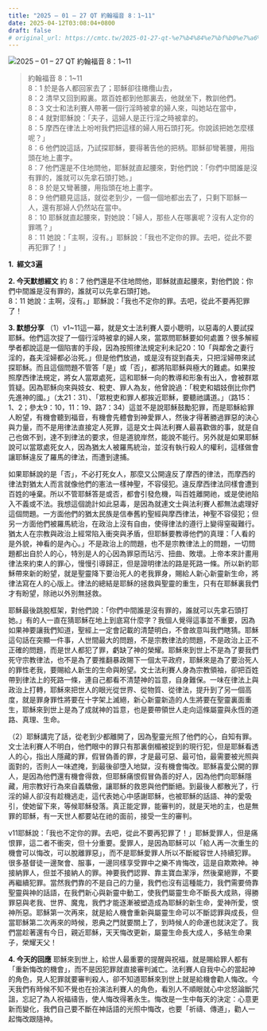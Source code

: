 ```yaml
---
title: "2025 – 01 – 27 QT 約翰福音 8：1~11"
date: 2025-04-12T03:08:04+0800
draft: false
# original_url: https://cmtc.tw/2025-01-27-qt-%e7%b4%84%e7%bf%b0%e7%a6%8f%e9%9f%b3-8%ef%bc%9a111
---
```


![2025 – 01 – 27 QT 約翰福音 8：1\~11](/images/qt.jpg  "2025 – 01 – 27 QT 約翰福音 8：1\~11")

> 約翰福音 8：1\~11  
> 8：1 於是各人都回家去了；耶穌卻往橄欖山去，  
> 8：2 清早又回到殿裏。眾百姓都到他那裏去，他就坐下，教訓他們。  
> 8：3 文士和法利賽人帶著一個行淫時被拿的婦人來，叫她站在當中，  
> 8：4 就對耶穌說：「夫子，這婦人是正行淫之時被拿的。  
> 8：5 摩西在律法上吩咐我們把這樣的婦人用石頭打死。你說該把她怎麼樣呢？」  
> 8：6 他們說這話，乃試探耶穌，要得著告他的把柄。耶穌卻彎著腰，用指頭在地上畫字。  
> 8：7 他們還是不住地問他，耶穌就直起腰來，對他們說：「你們中間誰是沒有罪的，誰就可以先拿石頭打她。」  
> 8：8 於是又彎著腰，用指頭在地上畫字。  
> 8：9 他們聽見這話，就從老到少，一個一個地都出去了，只剩下耶穌一人，還有那婦人仍然站在當中。  
> 8：10 耶穌就直起腰來，對她說：「婦人，那些人在哪裏呢？沒有人定你的罪嗎？」  
> 8：11 她說：「主啊，沒有。」耶穌說：「我也不定你的罪。去吧，從此不要再犯罪了！」

**1.  經文3遍**

**2. 今天默想經文**
約 8：7 他們還是不住地問他，耶穌就直起腰來，對他們說：你們中間誰是沒有罪的，誰就可以先拿石頭打她。  
8：11 她說：主啊，沒有。」耶穌說：「我也不定你的罪。去吧，從此不要再犯罪了！

**3. 默想分享**
（1）v1\~11這一幕，就是文士法利賽人耍小聰明，以惡毒的人要試探耶穌。他們這次捉了一個行淫時被拿的婦人來，當眾問耶穌要如何處置？很多解經學者都說這是一個陷害的手段，因為按照律法規定利未記20：10「與鄰舍之妻行淫的，姦夫淫婦都必治死。」但是他們放過，或是沒有捉到姦夫，只把淫婦帶來試探耶穌。而且這個問題不管答「是」或「否」，都將陷耶穌與極大的難處。如果按照摩西律法規定，將女人當眾處死，這和耶穌一向的教導和形象有出入，會被群眾質疑。因為耶穌向來與妓女、稅吏、罪人為友，他曾說過：「稅吏和娼妓倒比你們先進神的國。」（太21：31）、「眾稅吏和罪人都挨近耶穌，要聽祂講道。」（路15：1、2；參太9：10，11：19、路7：34）這並不是說耶穌鼓勵犯罪，而是耶穌給罪人盼望，有機會聽到福音，有機會先體會到神愛罪人，然後才得著勝過罪惡的決心與力量，而不是用律法直接定人死罪，這是文士與法利賽人最喜歡做的事，就是自己也做不到，達不到律法的要求，但是道貌岸然，能說不能行。另外就是如果耶穌說可以當眾處死女人，因為猶太人被羅馬統治，並沒有執行殺人的權利，這樣做會讓耶穌違反了羅馬的律法，而遭到逮捕。

如果耶穌說的是「否」，不必打死女人，那麼又公開違反了摩西的律法，而摩西的律法對猶太人而言就像他們的憲法一樣神聖，不容侵犯。違反摩西律法同樣會遭到百姓的唾棄。所以不管耶穌答是或否，都會引發危機，叫百姓離開祂，或是使祂陷入不義或不法。我想這個詭計如此惡毒，是因為就連文士與法利賽人都無法處理好這個問題。一方面他們的猶太民族是信奉舊約聖經與摩西律法，神聖不容侵犯；但另一方面他們被羅馬統治，在政治上沒有自由，使得律法的遵行上變得窒礙難行。猶太人在宗教與政治上經常陷入衝突與矛盾，但耶穌要教導他們的真理：「人看的是外貌，神看的是內心。」不是政治上的問題，也不是宗教律法上的問題，一切問題都出自於人的心，特別是人的心因為罪惡而玷污、扭曲、敗壞。上帝本來計畫用律法來約束人的罪心，慢慢引導歸正，但是證明律法的路是死路一條。所以新約耶穌帶來新的盼望，就是聖靈降下要治死人的老我罪身，賜給人新心新靈新生命，將律法寫在人的心版上。律法的總結是耶穌的拯救與聖靈的重生，只有在耶穌裏我們才有盼望，除祂以外別無拯救。

耶穌最後跳脫框架，對他們說：「你們中間誰是沒有罪的，誰就可以先拿石頭打她。」有的人一直在猜耶穌在地上到底寫什麼字？我個人覺得這事並不重要，因為如果神要讓我們知道，聖經上一定會記載的清楚明白，不會故意叫我們瞎猜。耶穌這句話在突顯一件事，人世間最大的問題，不是宗教律法的問題，不是政治上正不正確的問題，而是世人都犯了罪，虧缺了神的榮耀。耶穌來到世上不是為了要我們死守宗教律法，也不是為了要推翻暴政賜下一個太平政府，耶穌來是為了要治死人的罪性老我，要賜給人新生的生命與盼望。文士法利賽人身為宗教領袖，卻把百姓帶到律法上的死路一條，連自己都看不清楚神的旨意，自身難保。一味在律法上與政治上打轉，耶穌來把世人的眼光從世界、從物質、從律法，提升到了另一個高度，就是罪身罪性將要在十字架上滅絕，新心新靈新造的人生將要在聖靈裏面重生，耶穌來到世上是為了成就神的旨意，也是要帶領世人走向這條屬靈與永恆的道路、真理、生命。

（2）耶穌講完了話，從老到少都離開了，因為聖靈光照了他們的心，自知有罪。文士法利賽人不明白，他們眼中的罪只有那裏倒楣被捉到的現行犯，但是耶穌看透人的心，指出人隱藏的罪，假冒偽善的罪，才是最可惡、最可怕，最需要被光照與面對的，否則人一味遮掩，到最後卻墮入地獄，沒有機會悔改。耶穌喜愛公開的罪人，是因為他們還有機會得救，但耶穌痛恨假冒偽善的好人，因為他們向耶穌隱藏，用宗教好行為來自義驕傲，讓耶穌的救恩與他們斷絕。到最後人都散光了，行淫的婦人卻沒有趁機逃走，這代表她心中感謝耶穌，也被耶穌的話語、神的愛吸引，使她留下來，等候耶穌發落。真正能定罪，能審判的，就是天地的主，也是無罪的耶穌，有一天世人都要站在祂的面前，接受一生的審判。

v11耶穌說：「我也不定你的罪。去吧，從此不要再犯罪了！」耶穌愛罪人，但是痛恨罪，這二者不衝突，但十分重要。愛罪人，是因為耶穌可以「給人再一次重生的機會可以悔改，可以脫離罪惡」，而不是耶穌愛罪人所以不斷縱容世人持續犯罪。很多基督徒一邊聚會、服事，一邊同樣享受罪中之樂不肯悔改，這是自欺欺神。神接納罪人，但並不接納人的罪。神要我們認罪、靠主寶血潔淨，然後棄絕罪，不要再繼續犯罪。當然我們靠的不是自己的力量，我們也沒有這種能力，我們需要倚靠聖靈與神的話語，在我們新心與新靈中動工，使我們屬靈生命不斷長大成熟，得勝罪惡與老我、世界、魔鬼，我們才能逐漸被塑造成為耶穌的新生命，愛神所愛，恨神所惡。耶穌第一次再來，就是給人機會重新與屬靈生命可以不斷認罪與成長，但當耶穌第二次再來的時候，恩典之門就要關上了，到時候人的命運也就決定了。我們當趁著還有今日，親近耶穌，天天悔改更新，屬靈生命長大成人，多結生命果子，榮耀天父！

**4. 今天的回應**
耶穌來到世上，給世人最重要的提醒與祝福，就是賜給罪人都有「重新悔改的機會」，而不是因犯罪就直接審判滅亡。法利賽人自我中心的當起神的角色，見人犯罪就要審判殺人，卻不知道耶穌來到世上就是給機會勸人悔改。今天我們有時候不知不覺也在扮演法利賽人的角色，看別人不順眼就心中忿怒論斷咒詛，忘記了為人祝福禱告，使人悔改得著永生。悔改是一生中每天的決定：心意更新而變化，我們自己要不斷在神話語的光照中悔改，也要「祈禱、傳道」，勸人一起悔改跟隨神。
